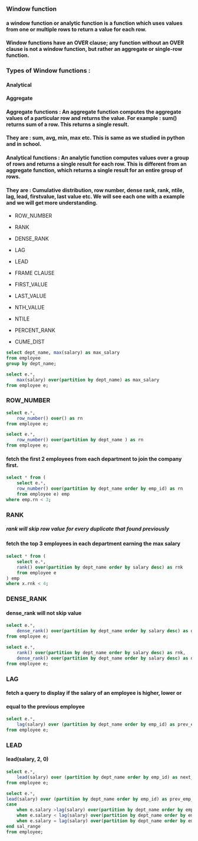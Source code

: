 ### Window function

#### a window function or analytic function is a function which uses values from one or multiple rows to return a value for each row. 

#### Window functions have an OVER clause; any function without an OVER clause is not a window function, but rather an aggregate or single-row function.

### Types of Window functions :
#### Analytical
#### Aggregate


#### Aggregate functions : An aggregate function computes the aggregate values of a particular row and returns the value. For example : sum() returns sum of a row. This returns a single result.

#### They are : sum, avg, min, max etc. This is same as we studied in python and in school.

#### Analytical functions : An analytic function computes values over a group of rows and returns a single result for each row. This is different from an aggregate function, which returns a single result for an entire group of rows.

#### They are : Cumulative distribution, row number, dense rank, rank, ntile, lag, lead, firstvalue, last value etc. We will see each one with a example and we will get more understanding.

- ROW_NUMBER
- RANK
- DENSE_RANK
- LAG
- LEAD

- FRAME CLAUSE
- FIRST_VALUE
- LAST_VALUE
- NTH_VALUE
- NTILE
- PERCENT_RANK
- CUME_DIST


```sql
select dept_name, max(salary) as max_salary
from employee
group by dept_name;
```


```sql
select e.*,
    max(salary) over(partition by dept_name) as max_salary
from employee e;
```

### ROW_NUMBER


```sql
select e.*,
    row_number() over() as rn
from employee e; 
```


```sql
select e.*,
    row_number() over(partition by dept_name ) as rn
from employee e; 
```

#### fetch the first 2 employees from each department to join the company first.


```sql
select * from (
    select e.*,
    row_number() over(partition by dept_name order by emp_id) as rn
    from employee e) emp
where emp.rn < 3;
```

### RANK
##### rank will skip row value for every duplicate that found previously

#### fetch the top 3 employees in each department earning the max salary


```sql
select * from (
    select e.*,
    rank() over(partition by dept_name order by salary desc) as rnk
    from employee e
) emp
where x.rnk < 4;
```

### DENSE_RANK

#### dense_rank will not skip value


```sql
select e.*,
    dense_rank() over(partition by dept_name order by salary desc) as dense_rnk
from employee e;
```


```sql
select e.*,
    rank() over(partition by dept_name order by salary desc) as rnk,
    dense_rank() over(partition by dept_name order by salary desc) as dense_rnk
from employee e;
```

### LAG

#### fetch a query to display if the salary of an employee is higher, lower or
#### equal to the previous employee


```sql
select e.*,
    lag(salary) over (partition by dept_name order by emp_id) as prev_emp_salary
from employee e;
```

### LEAD

#### lead(salary, 2, 0)


```sql
select e.*,
    lead(salary) over (partition by dept_name order by emp_id) as next_emp_salary
from employee e;
```


```sql
select e.*,
lead(salary) over (partition by dept_name order by emp_id) as prev_emp_salary
case  
    when e.salary >lag(salary) over(partition by dept_name order by emp_id) then 'Higher than previous employee'
    when e.salary < lag(salary) over(partition by dept_name order by emp_id) then 'Lower than previous employee'
    when e.salary = lag(salary) over(partition by dept_name order by emp_id) then 'Same as than previous employee'
end sal_range
from employee;
```